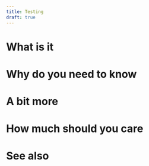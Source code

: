 ```yaml
---
title: Testing
draft: true
---
```



# What is it


# Why do you need to know



# A bit more



# How much should you care


# See also



